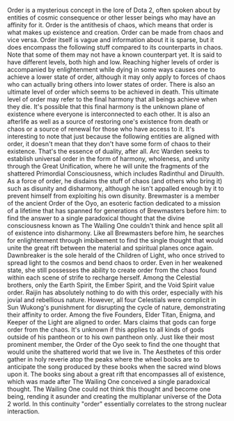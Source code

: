 Order is a mysterious concept in the lore of Dota 2, often spoken about by entities of cosmic consequence or other lesser beings who may have an affinity for it.
Order is the antithesis of chaos, which means that order is what makes up existence and creation. Order can be made from chaos and vice versa. Order itself is vague and information about it is sparse, but it does encompass the following stuff compared to its counterparts in chaos. Note that some of them may not have a known counterpart yet.
It is said to have different levels, both high and low. Reaching higher levels of order is accompanied by enlightenment while dying in some ways causes one to achieve a lower state of order, although it may only apply to forces of chaos who can actually bring others into lower states of order. There is also an ultimate level of order which seems to be achieved in death. This ultimate level of order may refer to the final harmony that all beings achieve when they die. It's possible that this final harmony is the unknown plane of existence where everyone is interconnected to each other.
It is also an afterlife as well as a source of restoring one's existence from death or chaos or a source of renewal for those who have access to it.
It's interesting to note that just because the following entities are aligned with order, it doesn't mean that they don't have some form of chaos to their existence. That's the essence of duality, after all.
Arc Warden seeks to establish universal order in the form of harmony, wholeness, and unity through the Great Unification, where he will unite the fragments of the shattered Primordial Consciousness, which includes Radinthul and Diruulth. As a force of order, he disdains the stuff of chaos (and others who bring it) such as disunity and disharmony, although he isn't appalled enough by it to prevent himself from exploiting his own disunity.
Brewmaster is a member of the ancient Order of the Oyo, an esoteric faction dedicated to a mission of a lifetime that has spanned for generations of Brewmasters before him: to find the answer to a single paradoxical thought that the divine consciousness known as The Wailing One couldn't think and hence split all of existence into disharmony. Like all Brewmasters before him, he searches for enlightenment through imbibement to find the single thought that would unite the great rift between the material and spiritual planes once again.
Dawnbreaker is the sole herald of the Children of Light, who once strived to spread light to the cosmos and bend chaos to order. Even in her weakened state, she still possesses the ability to create order from the chaos found within each scene of strife to recharge herself.
Among the Celestial brothers, only the  Earth Spirit, the  Ember Spirit, and the  Void Spirit value order. Raijin has absolutely nothing to do with this order, especially with his jovial and rebellious nature. However, all four Celestials were complicit in Sun Wukong's punishment for disrupting the cycle of nature, demonstrating their affinity to order.
Among the five Founders,  Elder Titan,  Enigma, and  Keeper of the Light are aligned to order.
Mars claims that gods can forge order from the chaos. It's unknown if this applies to all kinds of gods outside of his pantheon or to his own pantheon only.
Just like their most prominent member, the Order of the Oyo seek to find the one thought that would unite the shattered world that we live in. The Aesthetes of this order gather in holy reverie atop the peaks where the wheel books are to anticipate the song produced by these books when the sacred wind blows upon it. The books sing about a great rift that encompasses all of existence, which was made after The Wailing One conceived a single paradoxical thought. The Wailing One could not think this thought and become one being, rending it asunder and creating the multiplanar universe of the Dota 2 world.
In this continuity "order" essentially correlates to the strong nuclear interaction.
